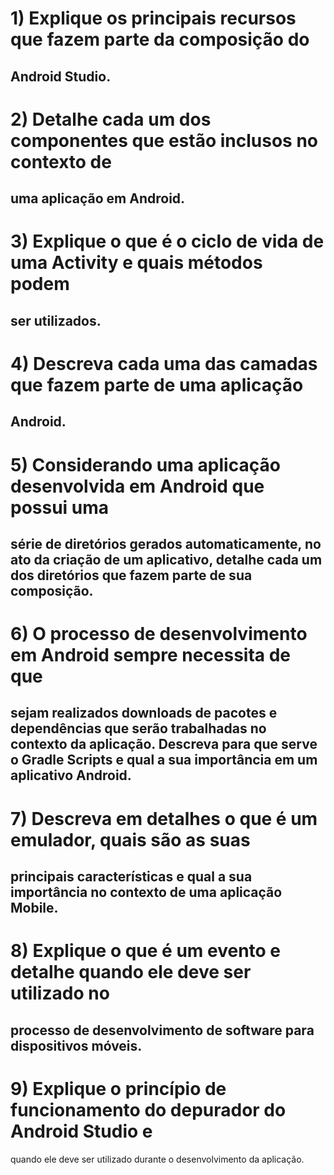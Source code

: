 # 1) Explique os principais recursos que fazem parte da composição do
Android Studio.
-----------------------------------------------------------------------------------------
# 2) Detalhe cada um dos componentes que estão inclusos no contexto de
uma aplicação em Android.
-----------------------------------------------------------------------------------------
# 3) Explique o que é o ciclo de vida de uma Activity e quais métodos podem
ser utilizados.
-----------------------------------------------------------------------------------------
# 4) Descreva cada uma das camadas que fazem parte de uma aplicação
Android.
-----------------------------------------------------------------------------------------
# 5) Considerando uma aplicação desenvolvida em Android que possui uma
série de diretórios gerados automaticamente, no ato da criação de um
aplicativo, detalhe cada um dos diretórios que fazem parte de sua
composição.
-----------------------------------------------------------------------------------------
# 6) O processo de desenvolvimento em Android sempre necessita de que
sejam realizados downloads de pacotes e dependências que serão
trabalhadas no contexto da aplicação. Descreva para que serve o Gradle
Scripts e qual a sua importância em um aplicativo Android.
-----------------------------------------------------------------------------------------
# 7) Descreva em detalhes o que é um emulador, quais são as suas
principais características e qual a sua importância no contexto de uma
aplicação Mobile.
-----------------------------------------------------------------------------------------
# 8) Explique o que é um evento e detalhe quando ele deve ser utilizado no
processo de desenvolvimento de software para dispositivos móveis.
-----------------------------------------------------------------------------------------
# 9) Explique o princípio de funcionamento do depurador do Android Studio e
quando ele deve ser utilizado durante o desenvolvimento da aplicação.
